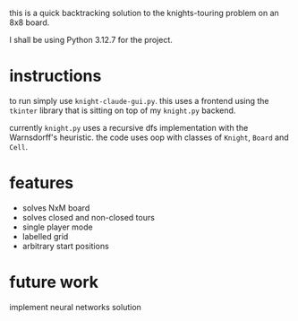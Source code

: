 this is a quick backtracking solution to the knights-touring problem on an 8x8 board.

I shall be using Python 3.12.7 for the project.

# instructions 

to run simply use `knight-claude-gui.py`. this uses a frontend using the `tkinter` library that is sitting on top of my `knight.py` backend.

currently `knight.py` uses a recursive dfs implementation with the Warnsdorff's heuristic. the code uses oop with classes of `Knight`, `Board` and `Cell`.

# features 

- solves NxM board
- solves closed and non-closed tours
- single player mode
- labelled grid
- arbitrary start positions

# future work

implement neural networks solution